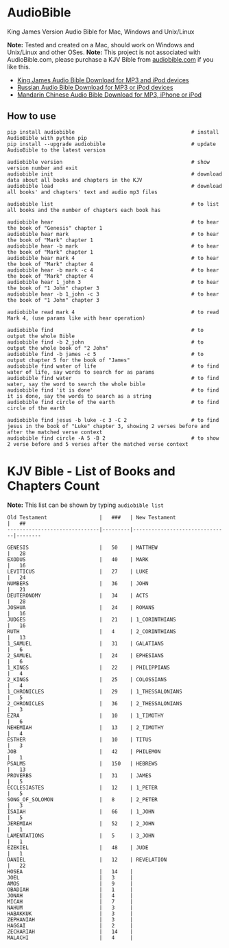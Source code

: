 # AudioBible

King James Version Audio Bible for Mac, Windows and Unix/Linux

**Note:** Tested and created on a Mac, should work on Windows and Unix/Linux and other OSes.
**Note:** This project is not associated with AudioBible.com, please purchase a KJV Bible from [audiobible.com](http://audiobible.com/kjv-audio-bible-king-james/) if you like this.

- [King James Audio Bible Download for MP3 and iPod devices](http://www.audiobible.com/king-james-bible-download-for-mp3-and-ipod/)
- [Russian Audio Bible Download for MP3 or iPod devices](http://www.audiobible.com/download-russian-audio-bible-mp3-and-ipod/)
- [Mandarin Chinese Audio Bible Download for MP3, iPhone or iPod](http://www.audiobible.com/mandarin-chinese-audio-bible-download-mp3-ipod-devices/)

## How to use

    pip install audiobible                                      # install AudioBible with python pip
    pip install --upgrade audiobible                            # update AudioBible to the latest version

    audiobible version                                          # show version number and exit
    audiobible init                                             # download data about all books and chapters in the KJV
    audiobible load                                             # download all books' and chapters' text and audio mp3 files

    audiobible list                                             # to list all books and the number of chapters each book has

    audiobible hear                                             # to hear the book of "Genesis" chapter 1
    audiobible hear mark                                        # to hear the book of "Mark" chapter 1
    audiobible hear -b mark                                     # to hear the book of "Mark" chapter 1
    audiobible hear mark 4                                      # to hear the book of "Mark" chapter 4
    audiobible hear -b mark -c 4                                # to hear the book of "Mark" chapter 4
    audiobible hear 1_john 3                                    # to hear the book of "1 John" chapter 3
    audiobible hear -b 1_john -c 3                              # to hear the book of "1 John" chapter 3

    audiobible read mark 4                                      # to read Mark 4, (use params like with hear operation)

    audiobible find                                             # to output the whole Bible
    audiobible find -b 2_john                                   # to output the whole book of "2 John"
    audiobible find -b james -c 5                               # to output chapter 5 for the book of "James"
    audiobible find water of life                               # to find water of life, say words to search for as params
    audiobible find water                                       # to find water, say the word to search the whole bible
    audiobible find 'it is done'                                # to find it is done, say the words to search as a string
    audiobible find circle of the earth                         # to find circle of the earth

    audiobible find jesus -b luke -c 3 -C 2                     # to find jesus in the book of "Luke" chapter 3, showing 2 verses before and after the matched verse context
    audiobible find circle -A 5 -B 2                            # to show 2 verse before and 5 verses after the matched verse context


# KJV Bible - List of Books and Chapters Count

**Note:** This list can be shown by typing `audiobible list`

    Old Testament                 |   ###   | New Testament                 |   ##
    ------------------------------|---------|-------------------------------|--------
    
    GENESIS                       |   50    | MATTHEW                       |   28
    EXODUS                        |   40    | MARK                          |   16
    LEVITICUS                     |   27    | LUKE                          |   24
    NUMBERS                       |   36    | JOHN                          |   21
    DEUTERONOMY                   |   34    | ACTS                          |   28
    JOSHUA                        |   24    | ROMANS                        |   16
    JUDGES                        |   21    | 1_CORINTHIANS                 |   16
    RUTH                          |   4     | 2_CORINTHIANS                 |   13
    1_SAMUEL                      |   31    | GALATIANS                     |   6
    2_SAMUEL                      |   24    | EPHESIANS                     |   6
    1_KINGS                       |   22    | PHILIPPIANS                   |   4
    2_KINGS                       |   25    | COLOSSIANS                    |   4
    1_CHRONICLES                  |   29    | 1_THESSALONIANS               |   5
    2_CHRONICLES                  |   36    | 2_THESSALONIANS               |   3
    EZRA                          |   10    | 1_TIMOTHY                     |   6
    NEHEMIAH                      |   13    | 2_TIMOTHY                     |   4
    ESTHER                        |   10    | TITUS                         |   3
    JOB                           |   42    | PHILEMON                      |   1
    PSALMS                        |   150   | HEBREWS                       |   13
    PROVERBS                      |   31    | JAMES                         |   5
    ECCLESIASTES                  |   12    | 1_PETER                       |   5
    SONG_OF_SOLOMON               |   8     | 2_PETER                       |   3
    ISAIAH                        |   66    | 1_JOHN                        |   5
    JEREMIAH                      |   52    | 2_JOHN                        |   1
    LAMENTATIONS                  |   5     | 3_JOHN                        |   1
    EZEKIEL                       |   48    | JUDE                          |   1
    DANIEL                        |   12    | REVELATION                    |   22
    HOSEA                         |   14    |
    JOEL                          |   3     |
    AMOS                          |   9     |
    OBADIAH                       |   1     |
    JONAH                         |   4     |
    MICAH                         |   7     |
    NAHUM                         |   3     |
    HABAKKUK                      |   3     |
    ZEPHANIAH                     |   3     |
    HAGGAI                        |   2     |
    ZECHARIAH                     |   14    |
    MALACHI                       |   4     |
 
 